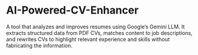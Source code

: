 
# AI-Powered-CV-Enhancer


A tool that analyzes and improves resumes using Google’s Gemini LLM. It extracts structured data from PDF
CVs, matches content to job descriptions, and rewrites CVs to highlight relevant experience and skills without fabricating the
information.
